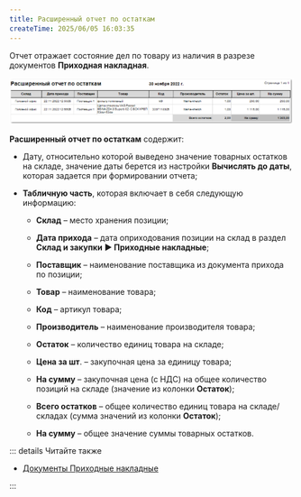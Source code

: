 ```yaml
---
title: Расширенный отчет по остаткам
createTime: 2025/06/05 16:03:35
---
```

Отчет отражает состояние дел по товару из наличия в разрезе документов **Приходная накладная**.

![](../../../../assets/work/three/105.png)

**Расширенный отчет по остаткам** содержит:

- Дату, относительно которой выведено значение товарных остатков на складе, значение даты берется из настройки **Вычислять до даты**, которая задается при формировании отчета;

- **Табличную часть**, которая включает в себя следующую информацию:

    - **Склад** – место хранения позиции;

    - **Дата прихода** – дата оприходования позиции на склад в раздел **Склад и закупки** **► Приходные накладные**;

    - **Поставщик** – наименование поставщика из документа прихода по позиции;

    - **Товар** – наименование товара;

    - **Код** – артикул товара;

    - **Производитель** – наименование производителя товара;

    - **Остаток** – количество единиц товара на складе;

    - **Цена за шт**. – закупочная цена за единицу товара;

    - **На сумму** – закупочная цена (с НДС) на общее количество позиций на складе (значение из колонки **Остаток**);

    - **Всего остатков** – общее количество единиц товара на складе/ складах (сумма значений из колонки **Остаток**);

    - **На сумму** – общее значение суммы товарных остатков.

::: details Читайте также

- [Документы Приходные накладные](../../../../specification/sklad_i_zakupki/prihodnye_nakladnye.md) 

:::